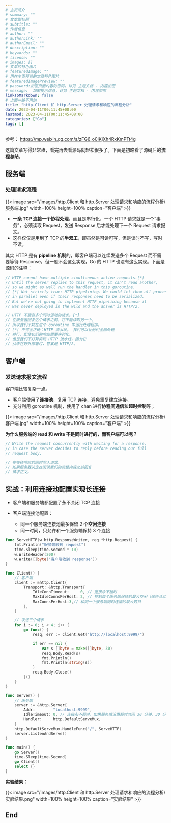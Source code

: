```yaml
---
# 主页简介
# summary: ""
# 文章副标题
# subtitle: ""
# 作者信息
# author: ""
# authorLink: ""
# authorEmail: ""
# description: ""
# keywords: ""
# license: ""
# images: []
# 文章的特色图片
# featuredImage: ""
# 用在主页预览的文章特色图片
# featuredImagePreview: ""
# password:加密页面内容的密码，详见 主题文档 - 内容加密
# message:  加密提示信息，详见 主题文档 - 内容加密
linkToMarkdown: false
# 上面一般不用动
title: "http.Client 和 http.Server 处理请求和响应的流程分析"
date: 2023-04-11T00:11:45+08:00
lastmod: 2023-04-11T00:11:45+08:00
categories: ["Go"]
tags: []
---
```


参考： https://mp.weixin.qq.com/s/zFG6_o0IKjXh4RxKmPTt4g

这篇文章写得非常棒，看完再去看源码就轻松很多了。下面是初略看了源码后的**流程总结**。

## 服务端

### 处理请求流程

{{< image src="/images/http.Client 和 http.Server 处理请求和响应的流程分析/服务端.jpg" width=100% height=100% caption="客户端" >}}

* **一条 TCP 连接一个协程处理**，而且是串行化，一个 HTTP 请求就是一个“事务”，必须读取 Request，发送 Response 后才能处理下一个 Request 请求报文。    
* 这样仅仅是用到了 TCP 的**半双工**，即虽然是可读可写，但是读时不写，写时不读。

其实 HTTP 是有 **pipeline 机制**的，即客户端可以连续发送多个 Request 而不需要等待 Response，但一般不会这么实现，Go 的 HTTP 也没有这么实现。下面是源码的注释：

```go
// HTTP cannot have multiple simultaneous active requests.[*]
// Until the server replies to this request, it can't read another,
// so we might as well run the handler in this goroutine.
// [*] Not strictly true: HTTP pipelining. We could let them all process
// in parallel even if their responses need to be serialized.
// But we're not going to implement HTTP pipelining because it
// was never deployed in the wild and the answer is HTTP/2.

// HTTP 不能有多个同时活动的请求。[*]
// 在服务器回复这个请求之前，它不能读取另一个，
// 所以我们不妨在这个 goroutine 中运行处理程序。
// [*] 不完全正确：HTTP 流水线。 我们可以让他们全部处理
// 并行，即使它们的响应需要序列化。
// 但是我们不打算实现 HTTP 流水线，因为它
// 从未在野外部署过，答案是 HTTP/2。
```

## 客户端

### 发送请求报文流程

客户端比较复杂一点。

* 客户端使用了**连接池**，复用 TCP 连接，避免重复建立连接。  
* 充分利用 goroutine 机制，使用了 chan 进行**协程间通信**和**超时控制**等；

{{< image src="/images/http.Client 和 http.Server 处理请求和响应的流程分析/客户端.jpg" width=100% height=100% caption="客户端" >}}

**为什么服务端的 read 和 write 不是同时进行的，而客户端可以呢？**

```go
// Write the request concurrently with waiting for a response,
// in case the server decides to reply before reading our full
// request body.

// 在等待响应的同时写入请求，
// 如果服务器决定在阅读我们的完整内容之前回复
// 请求正文。
```

## 实战：利用连接池配置实现长连接

* 客户端和服务端都配置了永不关闭 TCP 连接  

* 客户端连接池配置：    
  * 同一个服务端连接池最多保留 2 个**空闲连接**   
  * 同一时间，只允许和一个服务端保持 3 个连接  

```go
func ServeHTTP(w http.ResponseWriter, req *http.Request) {
	fmt.Println("服务端收到 request")
	time.Sleep(time.Second * 10)
	w.WriteHeader(200)
	w.Write([]byte("客户端收到 response"))
}

func Client() {
	// 客户端
	client := &http.Client{
		Transport: &http.Transport{
			IdleConnTimeout:     0, // 连接永不超时
			MaxIdleConnsPerHost: 2, // 控制每个服务端保持的最大空闲（保持活动）连接数
			MaxConnsPerHost:3,// 和同一个服务端同时连接的最大数目
		},
	}

	// 发送三个请求
	for i := 0; i < 4; i++ {
		go func() {
			resq, err := client.Get("http://localhost:9999/")

			if err == nil {
				var s []byte = make([]byte, 30)
				resq.Body.Read(s)
				fmt.Println()
				fmt.Println(string(s))
			}
			resq.Body.Close()
		}()
	}
}

func Server() {
	// 服务端
	server := &http.Server{
		Addr:        "localhost:9999",
		IdleTimeout: 0, // 连接永不超时，如果服务端设置超时时间 30 分钟，30 分钟内没有新的报文，服务端会主动关闭连接。
		Handler:     http.DefaultServeMux,
	}
	http.DefaultServeMux.HandleFunc("/", ServeHTTP)
	server.ListenAndServe()
}

func main() {
	go Server()
	time.Sleep(time.Second)
	go Client()
	select {}
}
```

**实验结果：**

{{< image src="/images/http.Client 和 http.Server 处理请求和响应的流程分析/实验结果.png" width=100% height=100% caption="实验结果" >}}

## End
